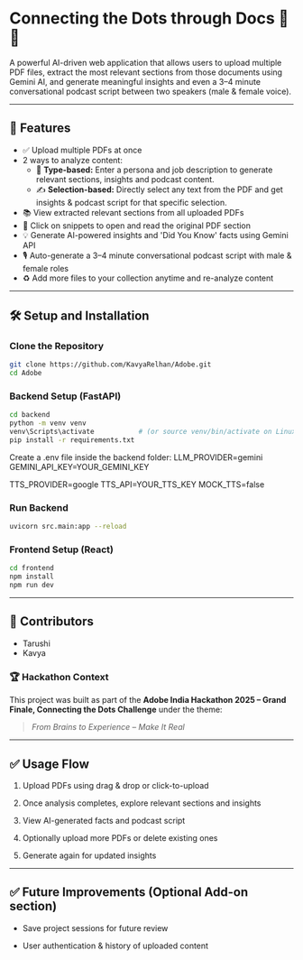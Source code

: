 # Connecting the Dots through Docs 🧠📄

A powerful AI-driven web application that allows users to upload multiple PDF files, extract the most relevant sections from those documents using Gemini AI, and generate meaningful insights and even a 3–4 minute conversational podcast script between two speakers (male & female voice).

---

## 🚀 Features

- ✅ Upload multiple PDFs at once
- 2 ways to analyze content:
  - 📌 **Type-based:** Enter a persona and job description to generate relevant sections, insights and podcast content.
  - ✍️ **Selection-based:** Directly select any text from the PDF and get insights & podcast script for that specific selection.
- 📚 View extracted relevant sections from all uploaded PDFs
- 🧐 Click on snippets to open and read the original PDF section
- 💡 Generate AI-powered insights and 'Did You Know' facts using Gemini API
- 🎙️ Auto-generate a 3–4 minute conversational podcast script with male & female roles
- ♻️ Add more files to your collection anytime and re-analyze content

---

## 🛠️ Setup and Installation

### Clone the Repository

```bash
git clone https://github.com/KavyaRelhan/Adobe.git
cd Adobe
```
### Backend Setup (FastAPI)
```bash
cd backend
python -m venv venv
venv\Scripts\activate           # (or source venv/bin/activate on Linux/Mac)
pip install -r requirements.txt
```
Create a .env file inside the backend folder:
LLM_PROVIDER=gemini
GEMINI_API_KEY=YOUR_GEMINI_KEY

TTS_PROVIDER=google
TTS_API=YOUR_TTS_KEY
MOCK_TTS=false

###  Run Backend
```bash
uvicorn src.main:app --reload
```

### Frontend Setup (React)
```bash
cd frontend
npm install
npm run dev
```

---

## 👥 Contributors

- Tarushi
- Kavya



### 🏆 Hackathon Context

This project was built as part of the **Adobe India Hackathon 2025 – Grand Finale, Connecting the Dots Challenge** under the theme:

> _From Brains to Experience – Make It Real_

---

## ✅ Usage Flow

1. Upload PDFs using drag & drop or click-to-upload

2. Once analysis completes, explore relevant sections and insights

3. View AI-generated facts and podcast script

4. Optionally upload more PDFs or delete existing ones

5. Generate again for updated insights

---

## ✅ Future Improvements (Optional Add-on section)

- Save project sessions for future review

- User authentication & history of uploaded content
